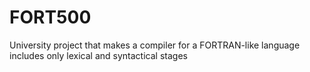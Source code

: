# FORT500
University project that makes a compiler for a FORTRAN-like language
includes only lexical and syntactical stages
